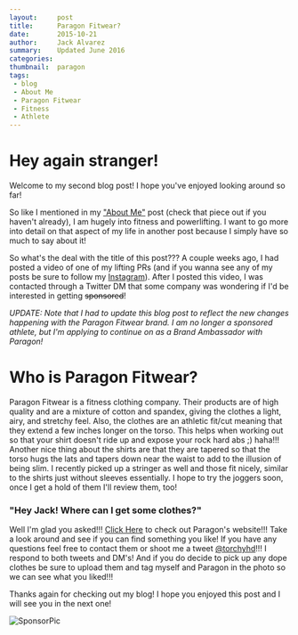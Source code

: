 ```yaml
---
layout:     post
title:      Paragon Fitwear?
date:       2015-10-21
author:     Jack Alvarez
summary:    Updated June 2016
categories:
thumbnail:  paragon
tags:
 - blog
 - About Me
 - Paragon Fitwear
 - Fitness
 - Athlete
---
```


# Hey again stranger!
Welcome to my second blog post! I hope you've enjoyed looking around so far!

So like I mentioned in my ["About Me"][1] post (check that piece out if you haven't already), I am hugely into fitness and powerlifting.  I want to go more into detail on that aspect of my life in another post because I simply have so much to say about it!

So what's the deal with the title of this post??? A couple weeks ago, I had posted a video of one of my lifting PRs (and if you wanna see any of my posts be sure to follow my [Instagram][2]).  After I posted this video, I was contacted through a Twitter DM that some company was wondering if I'd be interested in getting ~~sponsored~~!

_UPDATE: Note that I had to update this blog post to reflect the new changes happening with the Paragon Fitwear brand.  I am no longer a sponsored athlete, but I'm applying to continue on as a Brand Ambassador with Paragon!_  

# Who is Paragon Fitwear?
Paragon Fitwear is a fitness clothing company.  Their products are of high quality and are a mixture of cotton and spandex, giving the clothes a light, airy, and stretchy feel.  Also, the clothes are an athletic fit/cut meaning that they extend a few inches longer on the torso.  This helps when working out so that your shirt doesn't ride up and expose your rock hard abs ;) haha!!! Another nice thing about the shirts are that they are tapered so that the torso hugs the lats and tapers down near the waist to add to the illusion of being slim.  I recently picked up a stringer as well and those fit nicely, similar to the shirts just without sleeves essentially.  I hope to try the joggers soon, once I get a hold of them I'll review them, too!

### "Hey Jack! Where can I get some clothes?"
Well I'm glad you asked!!! [Click Here][3] to check out Paragon's website!!! Take a look around and see if you can find something you like!  If you have any questions feel free to contact them or shoot me a tweet [@torchyhd][4]!!! I respond to both tweets and DM's! And if you do decide to pick up any dope clothes be sure to upload them and tag myself and Paragon in the photo so we can see what you liked!!!

Thanks again for checking out my blog! I hope you enjoyed this post and I will see you in the next one!


![SponsorPic](https://scontent-lax3-1.xx.fbcdn.net/hphotos-xpa1/t31.0-8/12087165_10206300700729554_9161392165512389853_o.jpg)

[1]: http://jackalvarez.me/2015/10/15/First-Blog/
[2]: http://www.instagram.com/torchyhd
[3]: http://paragonfitwear.com?rfsn=134828.6de5d
[4]: http://twitter.com/torchyhd
